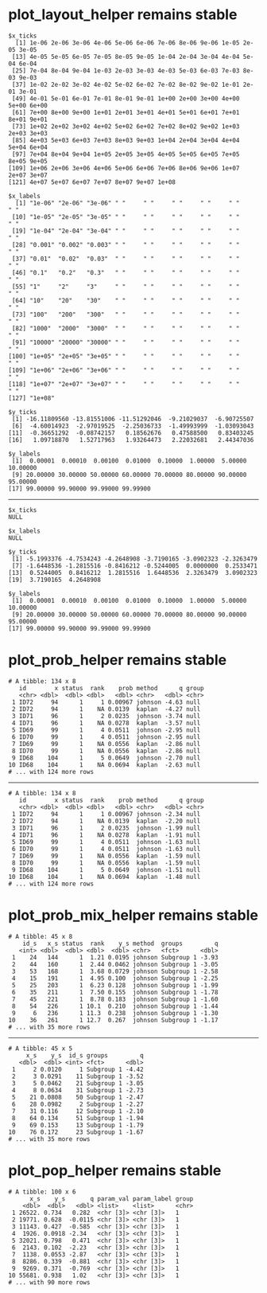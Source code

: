 # plot_layout_helper remains stable

    $x_ticks
      [1] 1e-06 2e-06 3e-06 4e-06 5e-06 6e-06 7e-06 8e-06 9e-06 1e-05 2e-05 3e-05
     [13] 4e-05 5e-05 6e-05 7e-05 8e-05 9e-05 1e-04 2e-04 3e-04 4e-04 5e-04 6e-04
     [25] 7e-04 8e-04 9e-04 1e-03 2e-03 3e-03 4e-03 5e-03 6e-03 7e-03 8e-03 9e-03
     [37] 1e-02 2e-02 3e-02 4e-02 5e-02 6e-02 7e-02 8e-02 9e-02 1e-01 2e-01 3e-01
     [49] 4e-01 5e-01 6e-01 7e-01 8e-01 9e-01 1e+00 2e+00 3e+00 4e+00 5e+00 6e+00
     [61] 7e+00 8e+00 9e+00 1e+01 2e+01 3e+01 4e+01 5e+01 6e+01 7e+01 8e+01 9e+01
     [73] 1e+02 2e+02 3e+02 4e+02 5e+02 6e+02 7e+02 8e+02 9e+02 1e+03 2e+03 3e+03
     [85] 4e+03 5e+03 6e+03 7e+03 8e+03 9e+03 1e+04 2e+04 3e+04 4e+04 5e+04 6e+04
     [97] 7e+04 8e+04 9e+04 1e+05 2e+05 3e+05 4e+05 5e+05 6e+05 7e+05 8e+05 9e+05
    [109] 1e+06 2e+06 3e+06 4e+06 5e+06 6e+06 7e+06 8e+06 9e+06 1e+07 2e+07 3e+07
    [121] 4e+07 5e+07 6e+07 7e+07 8e+07 9e+07 1e+08
    
    $x_labels
      [1] "1e-06" "2e-06" "3e-06" " "     " "     " "     " "     " "     " "    
     [10] "1e-05" "2e-05" "3e-05" " "     " "     " "     " "     " "     " "    
     [19] "1e-04" "2e-04" "3e-04" " "     " "     " "     " "     " "     " "    
     [28] "0.001" "0.002" "0.003" " "     " "     " "     " "     " "     " "    
     [37] "0.01"  "0.02"  "0.03"  " "     " "     " "     " "     " "     " "    
     [46] "0.1"   "0.2"   "0.3"   " "     " "     " "     " "     " "     " "    
     [55] "1"     "2"     "3"     " "     " "     " "     " "     " "     " "    
     [64] "10"    "20"    "30"    " "     " "     " "     " "     " "     " "    
     [73] "100"   "200"   "300"   " "     " "     " "     " "     " "     " "    
     [82] "1000"  "2000"  "3000"  " "     " "     " "     " "     " "     " "    
     [91] "10000" "20000" "30000" " "     " "     " "     " "     " "     " "    
    [100] "1e+05" "2e+05" "3e+05" " "     " "     " "     " "     " "     " "    
    [109] "1e+06" "2e+06" "3e+06" " "     " "     " "     " "     " "     " "    
    [118] "1e+07" "2e+07" "3e+07" " "     " "     " "     " "     " "     " "    
    [127] "1e+08"
    
    $y_ticks
     [1] -16.11809560 -13.81551006 -11.51292046  -9.21029037  -6.90725507
     [6]  -4.60014923  -2.97019525  -2.25036733  -1.49993999  -1.03093043
    [11]  -0.36651292  -0.08742157   0.18562676   0.47588500   0.83403245
    [16]   1.09718870   1.52717963   1.93264473   2.22032681   2.44347036
    
    $y_labels
     [1]  0.00001  0.00010  0.00100  0.01000  0.10000  1.00000  5.00000 10.00000
     [9] 20.00000 30.00000 50.00000 60.00000 70.00000 80.00000 90.00000 95.00000
    [17] 99.00000 99.90000 99.99000 99.99900
    

---

    $x_ticks
    NULL
    
    $x_labels
    NULL
    
    $y_ticks
     [1] -5.1993376 -4.7534243 -4.2648908 -3.7190165 -3.0902323 -2.3263479
     [7] -1.6448536 -1.2815516 -0.8416212 -0.5244005  0.0000000  0.2533471
    [13]  0.5244005  0.8416212  1.2815516  1.6448536  2.3263479  3.0902323
    [19]  3.7190165  4.2648908
    
    $y_labels
     [1]  0.00001  0.00010  0.00100  0.01000  0.10000  1.00000  5.00000 10.00000
     [9] 20.00000 30.00000 50.00000 60.00000 70.00000 80.00000 90.00000 95.00000
    [17] 99.00000 99.90000 99.99000 99.99900
    

# plot_prob_helper remains stable

    # A tibble: 134 x 8
       id        x status  rank    prob method      q group
       <chr> <dbl>  <dbl> <dbl>   <dbl> <chr>   <dbl> <chr>
     1 ID72     94      1     1 0.00967 johnson -4.63 null 
     2 ID72     94      1    NA 0.0139  kaplan  -4.27 null 
     3 ID71     96      1     2 0.0235  johnson -3.74 null 
     4 ID71     96      1    NA 0.0278  kaplan  -3.57 null 
     5 ID69     99      1     4 0.0511  johnson -2.95 null 
     6 ID70     99      1     4 0.0511  johnson -2.95 null 
     7 ID69     99      1    NA 0.0556  kaplan  -2.86 null 
     8 ID70     99      1    NA 0.0556  kaplan  -2.86 null 
     9 ID68    104      1     5 0.0649  johnson -2.70 null 
    10 ID68    104      1    NA 0.0694  kaplan  -2.63 null 
    # ... with 124 more rows

---

    # A tibble: 134 x 8
       id        x status  rank    prob method      q group
       <chr> <dbl>  <dbl> <dbl>   <dbl> <chr>   <dbl> <chr>
     1 ID72     94      1     1 0.00967 johnson -2.34 null 
     2 ID72     94      1    NA 0.0139  kaplan  -2.20 null 
     3 ID71     96      1     2 0.0235  johnson -1.99 null 
     4 ID71     96      1    NA 0.0278  kaplan  -1.91 null 
     5 ID69     99      1     4 0.0511  johnson -1.63 null 
     6 ID70     99      1     4 0.0511  johnson -1.63 null 
     7 ID69     99      1    NA 0.0556  kaplan  -1.59 null 
     8 ID70     99      1    NA 0.0556  kaplan  -1.59 null 
     9 ID68    104      1     5 0.0649  johnson -1.51 null 
    10 ID68    104      1    NA 0.0694  kaplan  -1.48 null 
    # ... with 124 more rows

# plot_prob_mix_helper remains stable

    # A tibble: 45 x 8
        id_s   x_s status  rank    y_s method  groups         q
       <int> <dbl>  <dbl> <dbl>  <dbl> <chr>   <fct>      <dbl>
     1    24   144      1  1.21 0.0195 johnson Subgroup 1 -3.93
     2    44   160      1  2.44 0.0462 johnson Subgroup 1 -3.05
     3    53   168      1  3.68 0.0729 johnson Subgroup 1 -2.58
     4    15   191      1  4.95 0.100  johnson Subgroup 1 -2.25
     5    25   203      1  6.23 0.128  johnson Subgroup 1 -1.99
     6    35   211      1  7.50 0.155  johnson Subgroup 1 -1.78
     7    45   221      1  8.78 0.183  johnson Subgroup 1 -1.60
     8    54   226      1 10.1  0.210  johnson Subgroup 1 -1.44
     9     6   236      1 11.3  0.238  johnson Subgroup 1 -1.30
    10    36   261      1 12.7  0.267  johnson Subgroup 1 -1.17
    # ... with 35 more rows

---

    # A tibble: 45 x 5
         x_s    y_s  id_s groups         q
       <dbl>  <dbl> <int> <fct>      <dbl>
     1     2 0.0120     1 Subgroup 1 -4.42
     2     3 0.0291    11 Subgroup 1 -3.52
     3     5 0.0462    21 Subgroup 1 -3.05
     4     8 0.0634    31 Subgroup 1 -2.73
     5    21 0.0808    50 Subgroup 1 -2.47
     6    28 0.0982     2 Subgroup 1 -2.27
     7    31 0.116     12 Subgroup 1 -2.10
     8    64 0.134     51 Subgroup 1 -1.94
     9    69 0.153     13 Subgroup 1 -1.79
    10    76 0.172     23 Subgroup 1 -1.67
    # ... with 35 more rows

# plot_pop_helper remains stable

    # A tibble: 100 x 6
          x_s    y_s       q param_val param_label group
        <dbl>  <dbl>   <dbl> <list>    <list>      <chr>
     1 26522. 0.734   0.282  <chr [3]> <chr [3]>   1    
     2 19771. 0.628  -0.0115 <chr [3]> <chr [3]>   1    
     3 11143. 0.427  -0.585  <chr [3]> <chr [3]>   1    
     4  1926. 0.0918 -2.34   <chr [3]> <chr [3]>   1    
     5 32021. 0.798   0.471  <chr [3]> <chr [3]>   1    
     6  2143. 0.102  -2.23   <chr [3]> <chr [3]>   1    
     7  1138. 0.0553 -2.87   <chr [3]> <chr [3]>   1    
     8  8286. 0.339  -0.881  <chr [3]> <chr [3]>   1    
     9  9269. 0.371  -0.769  <chr [3]> <chr [3]>   1    
    10 55681. 0.938   1.02   <chr [3]> <chr [3]>   1    
    # ... with 90 more rows

